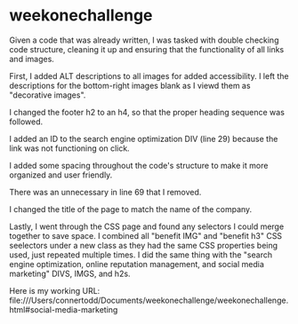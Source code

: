 # weekonechallenge

Given a code that was already written, I was tasked with double checking code structure, cleaning it up and ensuring that the functionality of all links and images.

First, I added ALT descriptions to all images for added accessibility. I left the descriptions for the bottom-right images blank as I viewd them as "decorative images".

I changed the footer h2 to an h4, so that the proper heading sequence was followed.

I added an ID to the search engine optimization DIV (line 29) because the link was not functioning on click.

I added some spacing throughout the code's structure to make it more organized and user friendly.

There was an unnecessary </IMG> in line 69 that I removed.

I changed the title of the page to match the name of the company.

Lastly, I went through the CSS page and found any selectors I could merge together to save space. I combined all "benefit IMG" and "benefit h3" CSS seelectors under a new class as they had the same CSS properties being used, just repeated multiple times. I did the same thing with the "search engine optimization, online reputation management, and social media marketing" DIVS, IMGS, and h2s.

Here is my working URL: file:///Users/connertodd/Documents/weekonechallenge/weekonechallenge.html#social-media-marketing